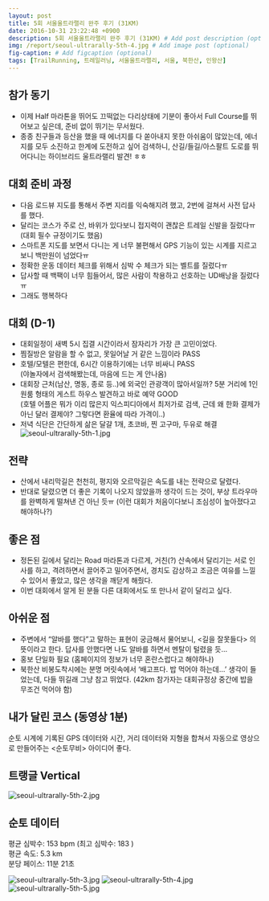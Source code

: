 ```yaml
---
layout: post
title: 5회 서울울트라랠리 완주 후기 (31KM)
date: 2016-10-31 23:22:48 +0900
description: 5회 서울울트라랠리 완주 후기 (31KM) # Add post description (optional)
img: /report/seoul-ultrarally-5th-4.jpg # Add image post (optional)
fig-caption: # Add figcaption (optional)
tags: [TrailRunning, 트레일러닝, 서울울트라랠리, 서울, 북한산, 인왕산]
---
```


## 참가 동기

-   이제 Half 마라톤을 뛰어도 끄떡없는 다리상태에 기분이 좋아서 Full Course를 뛰어보고 싶은데, 준비 없이 뛰기는 무서웠다.
-   종종 친구들과 등산을 했을 때 에너지를 다 쏟아내지 못한 아쉬움이 많았는데, 에너지를 모두 소진하고 한계에 도전하고 싶어 검색하니, 산길/들길/아스팔트 도로를 뛰어다니는 하이브리드 울트라랠리 발견! ㅎㅎ

## 대회 준비 과정

-   다음 로드뷰 지도를 통해서 주변 지리를 익숙해지려 했고, 2번에 걸쳐서 사전 답사를 했다.
-   달리는 코스가 주로 산, 바위가 있다보니 접지력이 괜찮은 트레일 신발을 질렀다ㅠ (대회 필수 규정이기도 했음)
-   스마트폰 지도를 보면서 다니는 게 너무 불편해서 GPS 기능이 있는 시계를 지르고 보니 백만원이 넘었다ㅠ
-   정확한 운동 데이터 체크를 위해서 심박 수 체크가 되는 벨트를 질렀다ㅠ
-   답사할 때 백팩이 너무 힘들어서, 많은 사람이 착용하고 선호하는 UD배낭을 질렀다ㅠ
-   그래도 행복하다

## 대회 (D-1)

-   대회일정이 새벽 5시 집결 시간이라서 잠자리가 가장 큰 고민이었다.
-   찜질방은 알람을 할 수 없고, 못일어날 거 같은 느낌이라  PASS
-   호텔/모텔은 편한데, 6시간 이용하기에는 너무 비싸니  PASS  
    (야놀자에서 검색해봤는데, 마음에 드는 게 안나옴)
-   대회장 근처(남산, 명동, 종로 등..)에 외국인 관광객이 많아서일까? 5분 거리에 1인 원룸 형태의 게스트 하우스 발견하고 바로 예약  GOOD  
    (호텔 어플은 뭐가 이리 많은지 익스피디아에서 최저가로 검색, 근데 왜 한화 결제가 아닌 달러 결제야? 그렇다면 환율에 따라 가격이..)
-   저녁 식단은 간단하게 삶은 달걀 1개, 초코바, 찐 고구마, 두유로 해결  
    ![seoul-ultrarally-5th-1.jpg](/img/in-post/seoul-ultrarally-5th-1.jpg)

## 전략

-   산에서 내리막길은 천천히, 평지와 오르막길은 속도를 내는 전략으로 달렸다.
-   반대로 달렸으면 더 좋은 기록이 나오지 않았을까 생각이 드는 것이, 부상 트라우마를 완벽하게 떨쳐낸 건 아닌 듯ㅠ (이런 대회가 처음이다보니 조심성이 높아졌다고 해야하나?)

## 좋은 점

-   정돈된 길에서 달리는 Road 마라톤과 다르게, 거친(?) 산속에서 달리기는 서로 인사를 하고, 격려하면서 끌어주고 밀어주면서, 경치도 감상하고 조금은 여유를 느낄 수 있어서 좋았고, 많은 생각을 깨닫게 해줬다.
-   이번 대회에서 알게 된 분들 다른 대회에서도 또 만나서 같이 달리고 싶다.

## 아쉬운 점

-   주변에서 “알바를 했다”고 말하는 표현이 궁금해서 물어보니, <길을 잘못들다> 의 뜻이라고 한다. 답사를 안했다면 나도 알바를 하면서 멘탈이 털렸을 듯…
-   홍보 단일화 필요 (홈페이지의 정보가 너무 혼란스럽다고 해야하나)
-   북한산 비봉도착시에는 분명 머릿속에서 ‘배고프다. 밥 먹어야 하는데…’ 생각이 들었는데, 다들 뛰길래 그냥 참고 뛰었다. (42km 참가자는 대회규정상 중간에 밥을 무조건 먹어야 함)

## 내가 달린 코스 (동영상 1분)

순토 시계에 기록된 GPS 데이터와 시간, 거리 데이터와 지형을 합쳐서 자동으로 영상으로 만들어주는 <순토무비> 아이디어 좋다.

## 트랭글 Vertical

![seoul-ultrarally-5th-2.jpg](/img/in-post/seoul-ultrarally-5th-2.jpg)

## 순토 데이터

평균 심박수: 153 bpm (최고 심박수: 183 )  
평균 속도: 5.3 km  
분당 페이스: 11분 21초

![seoul-ultrarally-5th-3.jpg](/img/in-post/seoul-ultrarally-5th-3.jpg)
![seoul-ultrarally-5th-4.jpg](/img/in-post/seoul-ultrarally-5th-4.jpg)
![seoul-ultrarally-5th-5.jpg](/img/in-post/seoul-ultrarally-5th-5.jpg)